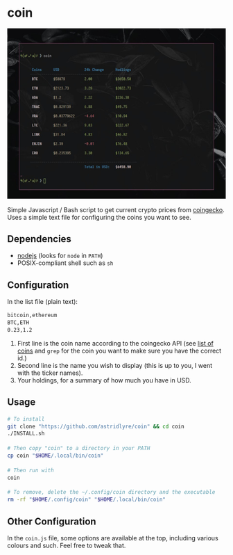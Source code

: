 # coin

![Screen shot](https://raw.githubusercontent.com/astridlyre/coin/main/picture.jpg)

Simple Javascript / Bash script to get current crypto prices from [coingecko](https://www.coingecko.com/). Uses a simple text file for configuring the coins you want to see.

## Dependencies

- [nodejs](https://nodejs.org/en/) (looks for `node` in `PATH`)
- POSIX-compliant shell such as `sh`

## Configuration

In the list file (plain text):

```txt
bitcoin,ethereum
BTC,ETH
0.23,1.2
```

1. First line is the coin name according to the coingecko API (see [list of coins](https://api.coingecko.com/api/v3/coins/list) and `grep` for the coin you want to make sure you have the correct id.)
2. Second line is the name you wish to display (this is up to you, I went with the ticker
   names).
3. Your holdings, for a summary of how much you have in USD.

## Usage

```bash
# To install
git clone "https://github.com/astridlyre/coin" && cd coin
./INSTALL.sh

# Then copy "coin" to a directory in your PATH
cp coin "$HOME/.local/bin/coin"

# Then run with
coin

# To remove, delete the ~/.config/coin directory and the executable
rm -rf "$HOME/.config/coin" "$HOME/.local/bin/coin"
```

## Other Configuration

In the `coin.js` file, some options are available at the top, including various colours
and such. Feel free to tweak that.
